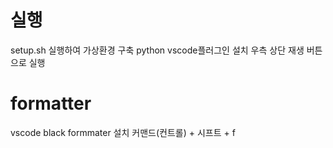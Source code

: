# 실행

setup.sh 실행하여 가상환경 구축
python vscode플러그인 설치
우측 상단 재생 버튼으로 실행

# formatter

vscode black formmater 설치
커맨드(컨트롤) + 시프트 + f

